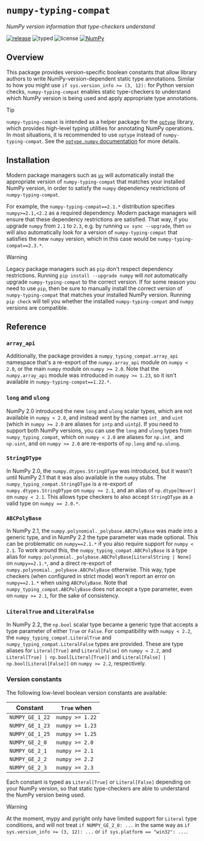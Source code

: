 # `numpy-typing-compat`

*NumPy version information that type-checkers understand*

[![release](https://img.shields.io/github/v/release/jorenham/numpy-typing-compat?style=flat-square&color=333)][RELEASES]
![typed](https://img.shields.io/pypi/types/numpy-typing-compat?style=flat-square&color=333)
![license](https://img.shields.io/github/license/jorenham/numpy-typing-compat?style=flat-square&color=333)
[![NumPy](https://img.shields.io/badge/NumPy-013243?logo=NumPy&style=flat-square&logoColor=4D77CF&color=333)][NP]

## Overview

This package provides version-specific boolean constants that allow library authors to
write NumPy-version-dependent static type annotations. Similar to how you might use
`if sys.version_info >= (3, 12):` for Python version checks, `numpy-typing-compat`
enables static type-checkers to understand which NumPy version is being used and apply
appropriate type annotations.

> [!TIP]
> `numpy-typing-compat` is intended as a helper package for the [`optype`][OP] library,
> which provides high-level typing utilities for annotating NumPy operations.
> In most situations, it is recommended to use `optype` instead of
> `numpy-typing-compat`. See the [`optype.numpy` documentation][ONP] for more details.

## Installation

Modern package managers such as [`uv`](https://github.com/astral-sh/uv) will
automatically install the appropriate version of `numpy-typing-compat` that matches your
installed NumPy version, in order to satisfy the `numpy` dependency restrictions of
`numpy-typing-compat`.

For example, the `numpy-typing-compat==2.1.*` distribution specifies `numpy>=2.1,<2.2`
as a required dependency. Modern package managers will ensure that these dependency
restrictions are satisfied. That way, if you upgrade `numpy` from `2.1` to `2.3`, e.g.
by running `uv sync --upgrade`, then `uv` will also automatically look for a version of
`numpy-typing-compat` that satisfies the new `numpy` version, which in this case
would be `numpy-typing-compat==2.3.*`.

> [!WARNING]
> Legacy package managers such as `pip` don't respect dependency restrictions.
> Running `pip install --upgrade numpy` will *not* automatically upgrade
> `numpy-typing-compat` to the correct version. If for some reason you need to use `pip`,
> then be sure to manually install the correct version of `numpy-typing-compat` that
> matches your installed NumPy version. Running `pip check` will tell you whether the
> installed `numpy-typing-compat` and `numpy` versions are compatible.

## Reference

### `array_api`

Additionally, the package provides a `numpy_typing_compat.array_api` namespace that's a
re-export of the `numpy.array_api` module on `numpy < 2.0`, or the main `numpy` module
on `numpy >= 2.0`. Note that the `numpy.array_api` module was introduced in
`numpy >= 1.23`, so it isn't available in `numpy-typing-compat==1.22.*`.

### `long` and `ulong`

NumPy 2.0 introduced the new `long` and `ulong` scalar types, which are not available in
`numpy < 2.0`, and instead went by the names `int_` and `uint` (which in `numpy >= 2.0`
are aliases for `intp` and `uintp`).
If you need to support both NumPy versions, you can use the `long` and `ulong` types
from `numpy_typing_compat`, which on `numpy < 2.0` are aliases for `np.int_` and
`np.uint`, and on `numpy >= 2.0` are re-exports of `np.long` and `np.ulong`.

### `StringDType`

In NumPy 2.0, the `numpy.dtypes.StringDType` was introduced, but it wasn't until
NumPy 2.1 that it was also available in the `numpy` stubs. The
`numpy_typing_compat.StringDType` is a re-export of `numpy.dtypes.StringDType` on
`numpy >= 2.1`, and an alias of `np.dtype[Never]` on `numpy < 2.1`. This allows type
checkers to also accept `StringDType` as a valid type on `numpy == 2.0.*`.

### `ABCPolyBase`

In NumPy 2.1, the `numpy.polynomial._polybase.ABCPolyBase` was made into a generic type,
and in NumPy 2.2 the type parameter was made optional. This can be problematic on
`numpy==2.1.*` if you also require support for `numpy < 2.1`.
To work around this, the `numpy_typing_compat.ABCPolyBase` is a type alias for
`numpy.polynomial._polybase.ABCPolyBase[LiteralString | None]` on `numpy==2.1.*`, and
a direct re-export of `numpy.polynomial._polybase.ABCPolyBase` otherwise. This way,
type checkers (when configured in strict mode) won't report an error on `numpy==2.1.*`
when using `ABCPolyBase`. Note that `numpy_typing_compat.ABCPolyBase` does not accept a
type parameter, even on `numpy >= 2.1`, for the sake of consistency.

### `LiteralTrue` and `LiteralFalse`

In NumPy 2.2, the `np.bool` scalar type became a generic type that accepts a type
parameter of either `True` or `False`. For compatibility with `numpy < 2.2`, the
`numpy_typing_compat.LiteralTrue` and `numpy_typing_compat.LiteralFalse` types are
provided. These are type aliases for `Literal[True]` and `Literal[False]` on
`numpy < 2.2`, and `Literal[True] | np.bool[Literal[True]]` and
`Literal[False] | np.bool[Literal[False]]` on `numpy >= 2.2`, respectively.

### Version constants

The following low-level boolean version constants are available:

| Constant        | `True` when     |
| --------------- | --------------- |
| `NUMPY_GE_1_22` | `numpy >= 1.22` |
| `NUMPY_GE_1_23` | `numpy >= 1.23` |
| `NUMPY_GE_1_25` | `numpy >= 1.25` |
| `NUMPY_GE_2_0`  | `numpy >= 2.0`  |
| `NUMPY_GE_2_1`  | `numpy >= 2.1`  |
| `NUMPY_GE_2_2`  | `numpy >= 2.2`  |
| `NUMPY_GE_2_3`  | `numpy >= 2.3`  |

Each constant is typed as `Literal[True]` or `Literal[False]` depending on your NumPy
version, so that static type-checkers are able to understand the NumPy version being
used.

> [!WARNING]
> At the moment, mypy and pyright only have limited support for `Literal` type conditions,
> and will not treat `if NUMPY_GE_2_0: ...` in the same way as
> `if sys.version_info >= (3, 12): ...` or `if sys.platform == "win32": ...`.

[RELEASES]: https://github.com/jorenham/numpy-typing-compat/releases
[NP]: https://github.com/numpy/numpy
[OP]: https://github.com/jorenham/optype
[ONP]: https://github.com/jorenham/optype#optypenumpy
